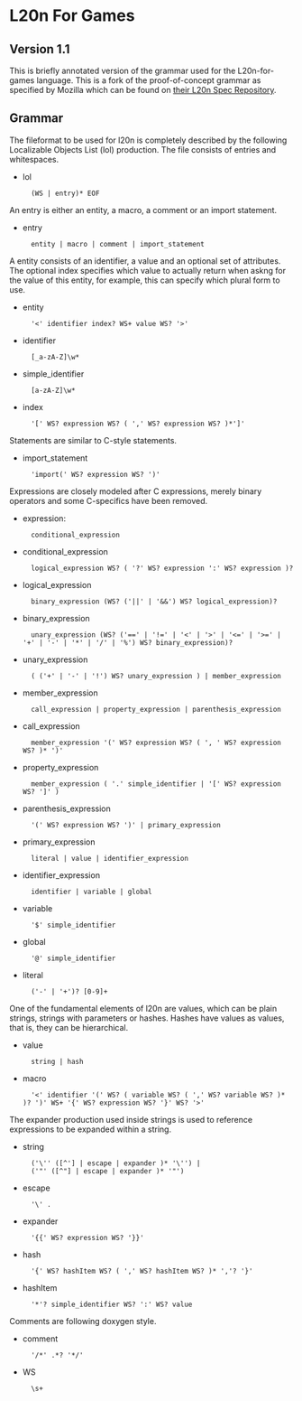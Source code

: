 # L20n For Games

## Version 1.1

This is briefly annotated version of the grammar used for the L20n-for-games language. This is a fork of the proof-of-concept grammar as specified by Mozilla which can be found on [their L20n Spec Repository](https://github.com/l20n/spec).

## Grammar

The fileformat to be used for l20n is completely described by the following Localizable Objects List (lol) production. The file consists of entries and whitespaces.

+ lol

        (WS | entry)* EOF

An entry is either an entity, a macro, a comment or an import statement.

+ entry

        entity | macro | comment | import_statement

A entity consists of an identifier, a value and an optional set of attributes. The optional index specifies which value to actually return when askng for the value of this entity, for example, this can specify which plural form to use.

+ entity

        '<' identifier index? WS+ value WS? '>'

+ identifier

        [_a-zA-Z]\w*

+ simple_identifier

        [a-zA-Z]\w*

+ index

        '[' WS? expression WS? ( ',' WS? expression WS? )*']'

Statements are similar to C-style statements.

+ import_statement

        'import(' WS? expression WS? ')'

Expressions are closely modeled after C expressions, merely binary operators and some C-specifics have been removed.

+ expression:

        conditional_expression

+ conditional_expression

        logical_expression WS? ( '?' WS? expression ':' WS? expression )?

+ logical_expression

        binary_expression (WS? ('||' | '&&') WS? logical_expression)?

+ binary_expression

        unary_expression (WS? ('==' | '!=' | '<' | '>' | '<=' | '>=' | '+' | '-' | '*' | '/' | '%') WS? binary_expression)?

+ unary_expression

        ( ('+' | '-' | '!') WS? unary_expression ) | member_expression

+ member_expression

        call_expression | property_expression | parenthesis_expression

+ call_expression

        member_expression '(' WS? expression WS? ( ', ' WS? expression WS? )* ')'

+ property_expression

        member_expression ( '.' simple_identifier | '[' WS? expression WS? ']' )

+ parenthesis_expression

        '(' WS? expression WS? ')' | primary_expression

+ primary_expression

        literal | value | identifier_expression

+ identifier_expression

        identifier | variable | global

+ variable

        '$' simple_identifier

+ global

        '@' simple_identifier

+ literal

        ('-' | '+')? [0-9]+

One of the fundamental elements of l20n are values, which can be plain strings, strings with parameters or hashes. Hashes have values as values, that is, they can be hierarchical.

+ value

        string | hash

+ macro

        '<' identifier '(' WS? ( variable WS? ( ',' WS? variable WS? )* )? ')' WS+ '{' WS? expression WS? '}' WS? '>'

The expander production used inside strings is used to reference expressions to be expanded within a string.

+ string

        ('\'' ([^'] | escape | expander )* '\'') |
        ('"' ([^"] | escape | expander )* '"')

+ escape

        '\' .

+ expander

        '{{' WS? expression WS? '}}'

+ hash

        '{' WS? hashItem WS? ( ',' WS? hashItem WS? )* ','? '}'

+ hashItem

        '*'? simple_identifier WS? ':' WS? value

Comments are following doxygen style.

+ comment

        '/*' .*? '*/'

+ WS

        \s+
